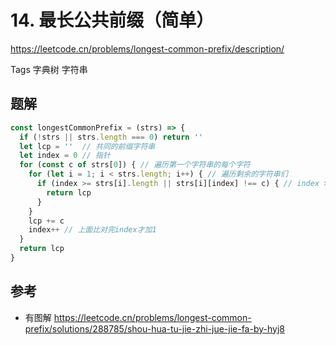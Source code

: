 # 14. 最长公共前缀（简单）

https://leetcode.cn/problems/longest-common-prefix/description/

Tags
字典树
字符串

## 题解

```js
const longestCommonPrefix = (strs) => {
  if (!strs || strs.length === 0) return ''
  let lcp = ''  // 共同的前缀字符串
  let index = 0 // 指针
  for (const c of strs[0]) { // 遍历第一个字符串的每个字符
    for (let i = 1; i < strs.length; i++) { // 遍历剩余的字符串们
      if (index >= strs[i].length || strs[i][index] !== c) { // index >= 越界判断，其实到等于时就是return了
        return lcp 
      }
    }
    lcp += c 
    index++ // 上面比对完index才加1
  }
  return lcp
}
```

## 参考

- 有图解 https://leetcode.cn/problems/longest-common-prefix/solutions/288785/shou-hua-tu-jie-zhi-jue-jie-fa-by-hyj8